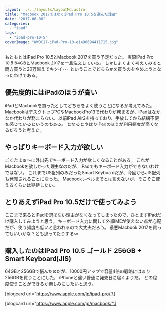 ```yaml
---
layout: ../../layouts/LayoutMd.astro
title: "Macbook 2017ではなくiPad Pro 10.5を選んだ理由"
date: "2017-06-06"
categories: 
  - "ipad"
tags: 
  - "ipad-pro-10-5"
coverImage: "WWDC17-iPad-Pro-10-e1496694411715.jpg"
---
```


もともとはiPad Pro 10.5とMacbook 2017を買う予定だった。 実際iPad Pro 10.5 64GBとMacbook 2017を一旦注文している。 しかしよくよく考えてみると両方買うと20万越えでキツイ･･･ ということでどちらかを買うのをやめようとなったわけである。

## 優先度的にはiPadのほうが高い

iPadとMacbookを買ったとしてどちらをよく使うことになるか考えてみた。 MacbookはデスクトップPCやMacbookPro13で代わりが務まるが、iPadはなかなか代わりが務まらない。 以前iPad Air2を持っており、手放してから結構不便を感じているというのもある。 となるとやはりiPadのほうが利用頻度が高くなるだろうと考えた。

## やっぱりキーボード入力が欲しい

ごくたまぁ～に外出先でキーボード入力が欲しくなることがある。 これがMacbookを欲しかった理由なのだが、iPadでもキーボード入力ができないわけではない。 これまでUS配列のみだったSmart Keyboardだが、今回からJIS配列も発売されることになった。 Macbookレベルまでとは言えないが、そこそこ使えるくらいは期待したい。

## とりあえずiPad Pro 10.5だけで使ってみよう

ここまで来るとiPadを選ばない理由がなくなってしまったので、ひとまずiPadだけ購入してみようと思う。 キーボード入力に関して外部IMEが使えない点が心配だが、使う頻度も低いと思われるので大丈夫だろう。 最悪Macbook 2017を買ってもいいかな？とも思ってたりするｗ

## 購入したのはiPad Pro 10.5 ゴールド 256GB + Smart Keyboard(JIS)

64GBと256GBで悩んだのだが、10000円アップで容量4倍の戦略にはまり256GBを買うことにした。 iPhoneと違い普通に発売日に届くようだ。 どの程度使うことができるか楽しみにしたいと思う。

\[blogcard url="https://www.apple.com/jp/ipad-pro/"\]

\[blogcard url="https://www.apple.com/jp/macbook/"\]

